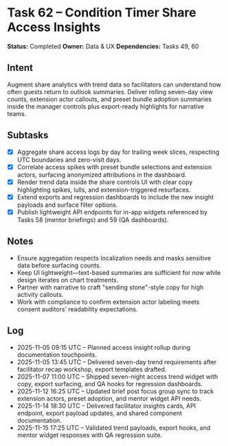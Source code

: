 # Task 62 – Condition Timer Share Access Insights

**Status:** Completed
**Owner:** Data & UX
**Dependencies:** Tasks 49, 60

## Intent
Augment share analytics with trend data so facilitators can understand how often guests return to outlook summaries. Deliver rolling seven-day view counts, extension actor callouts, and preset bundle adoption summaries inside the manager controls plus export-ready highlights for narrative teams.

## Subtasks
- [x] Aggregate share access logs by day for trailing week slices, respecting UTC boundaries and zero-visit days.
- [x] Correlate access spikes with preset bundle selections and extension actors, surfacing anonymized attributions in the dashboard.
- [x] Render trend data inside the share controls UI with clear copy highlighting spikes, lulls, and extension-triggered resurfaces.
- [x] Extend exports and regression dashboards to include the new insight payloads and surface filter options.
- [x] Publish lightweight API endpoints for in-app widgets referenced by Tasks 58 (mentor briefings) and 59 (QA dashboards).

## Notes
- Ensure aggregation respects localization needs and masks sensitive data before surfacing counts.
- Keep UI lightweight—text-based summaries are sufficient for now while design iterates on chart treatments.
- Partner with narrative to craft "sending stone"-style copy for high activity callouts.
- Work with compliance to confirm extension actor labeling meets consent auditors’ readability expectations.

## Log
- 2025-11-05 09:15 UTC – Planned access insight rollup during documentation touchpoints.
- 2025-11-05 13:45 UTC – Delivered seven-day trend requirements after facilitator recap workshop, export templates drafted.
- 2025-11-07 11:00 UTC – Shipped seven-night access trend widget with copy, export surfacing, and QA hooks for regression dashboards.
- 2025-11-12 16:25 UTC – Updated brief post focus group sync to track extension actors, preset adoption, and mentor widget API needs.
- 2025-11-14 18:30 UTC – Delivered facilitator insights cards, API endpoint, export payload updates, and shared component documentation.
- 2025-11-15 17:25 UTC – Validated trend payloads, export hooks, and mentor widget responses with QA regression suite.
